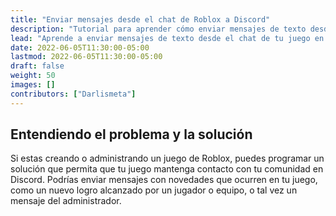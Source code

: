 ```yaml
---
title: "Enviar mensajes desde el chat de Roblox a Discord"
description: "Tutorial para aprender cómo enviar mensajes de texto desde el chat de tu juego en Roblox hacia un canal en un servidor de Discord."
lead: "Aprende a enviar mensajes de texto desde el chat de tu juego en Roblox a un canal en tu servidor de Discord."
date: 2022-06-05T11:30:00-05:00
lastmod: 2022-06-05T11:30:00-05:00
draft: false
weight: 50
images: []
contributors: ["Darlismeta"]
---
```


## Entendiendo el problema y la solución

Si estas creando o administrando un juego de Roblox, puedes programar un solución que permita que tu juego mantenga contacto con tu comunidad en Discord.
Podrías enviar mensajes con novedades que ocurren en tu juego, como un nuevo logro  alcanzado por un jugador o equipo, o tal vez un mensaje del administrador.

##